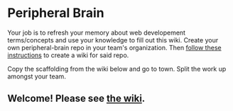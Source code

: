 # Peripheral Brain
Your job is to refresh your memory about web developement terms/concepts and use your knowledge to fill out this wiki.
Create your own peripheral-brain repo in your team's organization. Then <a href="https://help.github.com/articles/adding-wiki-pages-via-the-online-interface/" target="_blank">follow these instructions</a> to create a wiki for said repo.

Copy the scaffolding from the wiki below and go to town. Split the work up amongst your team.
## Welcome! Please see [the wiki](git@github.com:zain-jaffri/peripheral-brain.git).
